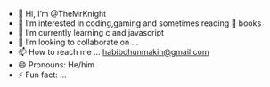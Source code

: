 - 👋 Hi, I’m @TheMrKnight
- 👀 I’m interested in coding,gaming and sometimes reading 📖 books
- 🌱 I’m currently learning c and javascript 
- 💞️ I’m looking to collaborate on ...
- 📫 How to reach me ... habibohunmakin@gmail.com
- 😄 Pronouns: He/him
- ⚡ Fun fact: ...

<!---
TheMrKnight/TheMrKnight is a ✨ special ✨ repository because its `README.md` (this file) appears on your GitHub profile.
You can click the Preview link to take a look at your changes.
--->
